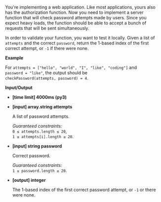 <div class="markdown"><p>You're implementing a web application. Like most applications, yours also has the authorization function. Now you need to implement a server function that will check password attempts made by users. Since you expect heavy loads, the function should be able to accept a bunch of requests that will be sent simultaneously.</p>
<p>In order to validate your function, you want to test it locally. Given a list of <code>attempts</code> and the correct <code>password</code>, return the 1-based index of the first correct attempt, or <code>-1</code> if there were none.</p>
<p><strong>Example</strong></p>
<p>For <code>attempts = ["hello", "world", "I", "like", "coding"]</code> and<br>
<code>password = "like"</code>, the output should be<br>
<code>checkPassword(attempts, password) = 4</code>.</p>
<p><strong>Input/Output</strong></p>
<ul>
<li><strong>[time limit] 4000ms (py3)</strong></li>
</ul>
<ul>
<li>
<p><strong>[input] array.string attempts</strong></p>
<p>A list of password attempts.</p>
<p><em>Guaranteed constraints:</em><br>
<code>0 ≤ attempts.length ≤ 20</code>,<br>
<code>1 ≤ attempts[i].length ≤ 20</code>.</p>
</li>
<li>
<p><strong>[input] string password</strong></p>
<p>Correct password.</p>
<p><em>Guaranteed constraints:</em><br>
<code>1 ≤ password.length ≤ 20</code>.</p>
</li>
<li>
<p><strong>[output] integer</strong></p>
<p>The 1-based index of the first correct password attempt, or <code>-1</code> or there were none.</p>
</li>
</ul>
</div>